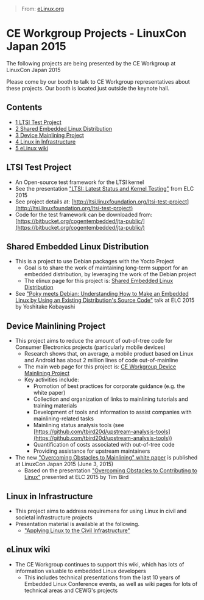 > From: [eLinux.org](http://eLinux.org/CE_Workgroup_Projects_-_LinuxCon_Japan_2015 "http://eLinux.org/CE_Workgroup_Projects_-_LinuxCon_Japan_2015")


# CE Workgroup Projects - LinuxCon Japan 2015



The following projects are being presented by the CE Workgroup at
LinuxCon Japan 2015

Please come by our booth to talk to CE Workgroup representatives about
these projects. Our booth is located just outside the keynote hall.

## Contents

-   [1 LTSI Test Project](#ltsi-test-project)
-   [2 Shared Embedded Linux
    Distribution](#shared-embedded-linux-distribution)
-   [3 Device Mainlining Project](#device-mainlining-project)
-   [4 Linux in Infrastructure](#linux-in-infrastructure)
-   [5 eLinux wiki](#elinux-wiki)

## LTSI Test Project

-   An Open-source test framework for the LTSI kernel
-   See the presentation ["LTSI: Latest Status and Kernel
    Testing"](http://eLinux.org/images/c/c8/LTSI-_Latest_Status_and_Kernel_Testing.pdf "LTSI- Latest Status and Kernel Testing.pdf")
    from ELC 2015
-   See project details at:
    [http://ltsi.linuxfoundation.org/ltsi-test-project](http://ltsi.linuxfoundation.org/ltsi-test-project)
-   Code for the test framework can be downloaded from:
    [https://bitbucket.org/cogentembedded/jta-public/](https://bitbucket.org/cogentembedded/jta-public/)

## Shared Embedded Linux Distribution

-   This is a project to use Debian packages with the Yocto Project
    -   Goal is to share the work of maintaining long-term support for
        an embedded distribution, by leveraging the work of the Debian
        project
    -   The elinux page for this project is: [Shared Embedded Linux
        Distribution](http://eLinux.org/Shared_Embedded_Linux_Distribution "Shared Embedded Linux Distribution")
-   See ["Poky meets Debian: Understanding How to Make an Embedded Linux
    by Using an Existing Distribution's Source
    Code"](http://eLinux.org/images/1/1b/Poky_meets_Debian_Understanding_How_to_Make_an_Embedded_Linux_by_Using_an_Existing_Distribution%27s_Source_Code.pdf "Poky meets Debian Understanding How to Make an Embedded Linux by Using an Existing Distribution's Source Code.pdf")
    talk at ELC 2015 by Yoshitake Kobayashi

## Device Mainlining Project

-   This project aims to reduce the amount of out-of-tree code for
    Consumer Electronics projects (particularly mobile devices)
    -   Research shows that, on average, a mobile product based on Linux
        and Android has about 2 million lines of code out-of-mainline
    -   The main web page for this project is: [CE Workgroup Device
        Mainlining
        Project](http://eLinux.org/CE_Workgroup_Device_Mainlining_Project "CE Workgroup Device Mainlining Project")
    -   Key activities include:
        -   Promotion of best practices for corporate guidance (e.g. the
            white paper)
        -   Collection and organization of links to mainlining tutorials
            and training materials
        -   Development of tools and information to assist companies
            with mainlining-related tasks
        -   Mainlining status analysis tools (see
            [https://github.com/tbird20d/upstream-analysis-tools](https://github.com/tbird20d/upstream-analysis-tools))
        -   Quantification of costs associated with out-of-tree code
        -   Providing assistance for upstream maintainers
-   The new ["Overcoming Obstacles to Mainlining" white
    paper](http://eLinux.org/images/e/ed/Overcoming-Obstacles-to-Mainlining-White-Paper-version-0.9.pdf "Overcoming-Obstacles-to-Mainlining-White-Paper-version-0.9.pdf")
    is published at LinuxCon Japan 2015 (June 3, 2015)
    -   Based on the presentation ["Overcoming Obstacles to Contributing
        to
        Linux"](http://eLinux.org/images/3/36/Overcoming_Obstacles_to_Contributing_to_Linux.pdf "Overcoming Obstacles to Contributing to Linux.pdf")
        presented at ELC 2015 by Tim Bird

## Linux in Infrastructure

-   This project aims to address requiremens for using Linux in civil
    and societal infrastructure projects
-   Presentation material is available at the following.
    -   ["Applying Linux to the Civil
        Infrastructure"](http://eLinux.org/images/7/74/Applying_Linux_to_the_Civil_Infrastructure-LinuxCon_Japan_2015.pdf "Applying Linux to the Civil Infrastructure-LinuxCon Japan 2015.pdf")

## eLinux wiki

-   The CE Workgroup continues to support this wiki, which has lots of
    information valuable to embedded Linux developers
    -   This includes technical presentations from the last 10 years of
        Embedded Linux Conference events, as well as wiki pages for lots
        of technical areas and CEWG's projects


